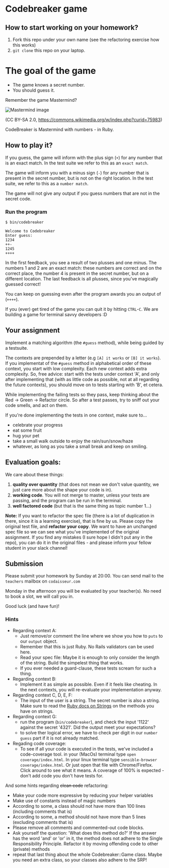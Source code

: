 # Codebreaker game

## How to start working on your homework?
1. Fork this repo under your own name (see the refactoring exercise how this works)
2. `git clone` this repo on your laptop.

# The goal of the game
- The game knows a secret number.
- You should guess it.

Remember the game Mastermind?

![Mastermind image](https://upload.wikimedia.org/wikipedia/commons/thumb/2/2d/Mastermind.jpg/240px-Mastermind.jpg)

(CC BY-SA 2.0, https://commons.wikimedia.org/w/index.php?curid=75983)

CodeBreaker is Mastermind with numbers - in Ruby.

## How to play it?

If you guess, the game will inform with the plus sign (`+`) for any number that is an exact match. In the test suite we refer to this as an `exact match`.

The game will inform you with a minus sign (`-`) for any number that is present in the secret number, but is not on the right location. In the test suite, we refer to this as a `number match`.

The game will not give any output if you guess numbers that are not in the secret code.

### Run the program

```shell
$ bin/codebreaker

Welcome to Codebreaker
Enter guess:
1234
++-
1245
++++
```

In the first feedback, you see a result of two plusses and one minus. The numbers 1 and 2 are an exact match: these numbers are correct and on the correct place, the number 4 is present in the secret number, but on a different location.
The last feedback is all plusses, since you've magically guessed correct!

You can keep on guessing even after the program awards you an output of (`++++`).

If you (ever) get tired of the game you can quit it by hitting `CTRL`-`C`. We are building a game for terminal savvy developers :D

## Your assignment
Implement a matching algorithm (the `#guess` method), while being guided by a testsuite.

The contexts are prepended by a letter (e.g `[A] it works` or `[B] it works`). If you implementat of the `#guess` method in alphabetical order of these context, you start with low complexity. Each new context adds extra complexity. So, free advice: start with the tests under context 'A', and only after implementing that (with as little code as possible, not at all regarding the future contexts), you should move on to tests starting with 'B', et cetera.

While implementing the failing tests so they pass, keep thinking about the Red -> Green -> Refactor circle. So after a test passes, try to sniff out your code smells, and act on them.

If you're done implementing the tests in one context, make sure to...
* celebrate your progress
* eat some fruit
* hug your pet
* take a small walk outside to enjoy the rain/sun/snow/haze
* whatever, as long as you take a small break and keep on smiling.

## Evaluation goals:

We care about these things:

1. **quality over quantity** (that does not mean we don't value quantity, we just care more about the shape your code is in).
2. **working code**. You will not merge to master, unless your tests are passing, and the program can be run in the terminal.
3. **well factored code** (but that is the same thing as topic number 1...)

**Note:** If you want to refactor the spec file (there is a lot of duplication in there, since it is a learning exercise), that is fine by us. Please copy the original test file, and **refactor your copy**. We want to have an unchanged spec file so we can see what you've implemented of the original assignment. If you find any mistakes (I sure hope I didn't put any in the repo), you can do it in the original files - and please inform your fellow student in your slack channel!

## Submission

Please submit your homework by Sunday at 20:00. You can send mail to the `teachers` mailbox on `codaisseur.com`

Monday in the afternoon you will be evaluated by your teacher(s). No need to book a slot, we will call you in.

Good luck (and have fun)!

### Hints

- Regarding context A:
  - Just remove/or comment the line where we show you how to `puts` to our `output` object.
  - Remember that this is just Ruby. No Rails validators can be used here.
  - Read your spec file: Maybe it is enough to only consider the length of the string. Build the simpelest thing that works.
  - If you ever needed a guard-clause, these tests scream for such a thing.
- Regarding context B:
  - Implement it as simple as possible. Even if it feels like cheating. In the next contexts, you will re-evaluate your implementation anyway.
- Regarding context C, D, E, F:
  - The input of the user is a string. The secret number is also a string. Make sure to read the [Ruby docs on Strings](https://ruby-doc.org/core-2.4.1/String.html) on the methods you have on strings.
- Regarding context G:
  - run the program (`bin/codebreaker`), and check the input '1122' against the secret '4321'. Did the output meet your expectations?
  - to solve ther logical error, we have to check per digit in our `number guess` part if it is not already matched.
- Regading code coverage:
  - To see if all your code is executed in the tests, we've included a code-coverage tool. in your (MacOs) terminal type `open coverage/index.html`. In your linux terminal type `sensible-browser coverage/index.html`. Or just open that file with Chrome/Firefox. Click around to see what it means. A coverage of 100% is expected - don't add code you don't have tests for.

And some hints regarding ~~clean code~~ refactoring:
- Make your code more expressive by reducing your helper variables
- Make use of constants instead of magic numbers
- According to some, a class should not have more than 100 lines (including comments that is)
- According to some, a method should not have more than 5 lines (excluding comments that is)
- Please remove all comments and commented-out code blocks.
- Ask yourself the question: 'What does this method do?' If the answer has the word 'and' or 'or' in it, the method does not adhere to the Single Responsibility Principle. Refactor it by moving offending code to other (private) methods
- repeat that last thing about the whole Codebreaker::Game class. Maybe you need an extra class, so your classes also adhere to the SRP!
